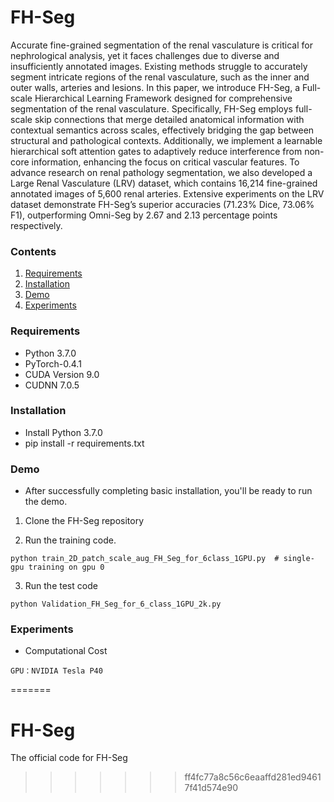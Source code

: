 # FH-Seg
Accurate fine-grained segmentation of the renal vasculature is critical for nephrological analysis, yet it faces challenges due to diverse and insufficiently annotated images. Existing methods struggle to accurately segment intricate regions of the renal vasculature, such as the inner and outer walls, arteries and lesions. In this paper, we introduce FH-Seg, a Full-scale Hierarchical Learning Framework designed for comprehensive segmentation of the renal vasculature. Specifically, FH-Seg employs full-scale skip connections that merge detailed anatomical information with contextual semantics across scales, effectively bridging the gap between structural and pathological contexts. Additionally, we implement a learnable hierarchical soft attention gates to adaptively reduce interference from non-core information, enhancing the focus on critical vascular features. To advance research on renal pathology segmentation, we also developed a Large Renal Vasculature (LRV) dataset, which contains 16,214 fine-grained annotated images of 5,600 renal arteries. Extensive experiments on the LRV dataset demonstrate FH-Seg’s superior accuracies (71.23\% Dice, 73.06\% F1), outperforming Omni-Seg by 2.67 and 2.13 percentage points respectively. 

### Contents
1. [Requirements](#Requirements)
2. [Installation](#Installation)
3. [Demo](#Demo)
4. [Experiments](#Experiments)


### Requirements
- Python 3.7.0
- PyTorch-0.4.1
- CUDA Version 9.0
- CUDNN 7.0.5

### Installation
- Install Python 3.7.0
- pip install -r requirements.txt


### Demo

- After successfully completing basic installation, you'll be ready to run the demo.
1. Clone the FH-Seg repository

2. Run the training code. 
```
python train_2D_patch_scale_aug_FH_Seg_for_6class_1GPU.py  # single-gpu training on gpu 0
```

3. Run the test code
```
python Validation_FH_Seg_for_6_class_1GPU_2k.py
```

### Experiments
- Computational Cost 
```
GPU：NVIDIA Tesla P40
```
=======
# FH-Seg
The official code for FH-Seg
>>>>>>> ff4fc77a8c56c6eaaffd281ed94617f41d574e90
